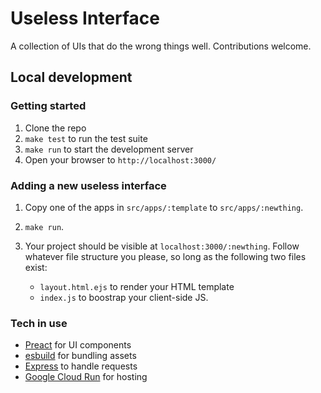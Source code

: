 # Useless Interface

A collection of UIs that do the wrong things well. Contributions welcome.

## Local development

### Getting started
1. Clone the repo
2. `make test` to run the test suite
2. `make run` to start the development server
3. Open your browser to `http://localhost:3000/`

### Adding a new useless interface

1. Copy one of the apps in `src/apps/:template` to `src/apps/:newthing`.
2. `make run`.
3. Your project should be visible at `localhost:3000/:newthing`. Follow
   whatever file structure you please, so long as the following two files
   exist:

   * `layout.html.ejs` to render your HTML template
   * `index.js` to boostrap your client-side JS.


### Tech in use
* [Preact](https://preactjs.com/) for UI components
* [esbuild](https://esbuild.github.io/) for bundling assets
* [Express](https://expressjs.com/) to handle requests
* [Google Cloud Run](https://cloud.google.com/run) for hosting
